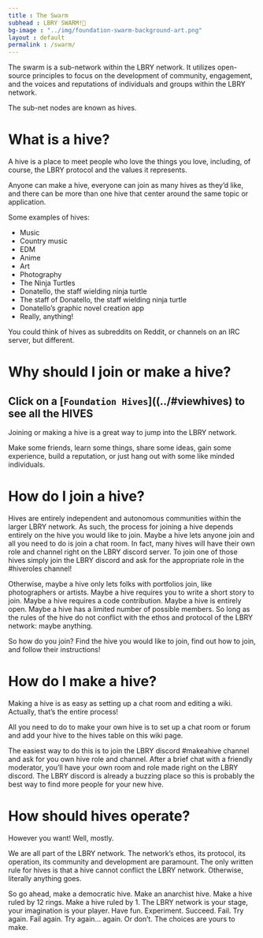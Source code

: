 ```yaml
---
title : The Swarm
subhead : LBRY SWARM!🍯
bg-image : "../img/foundation-swarm-background-art.png"
layout : default
permalink : /swarm/
---
```


The swarm is a sub-network within the LBRY network. It utilizes open-source principles to focus on the development of community, engagement, and the voices and reputations of individuals and groups within the LBRY network.

The sub-net nodes are known as hives.

# What is a hive?

A hive is a place to meet people who love the things you love, including, of course, the LBRY protocol and the values it represents.

Anyone can make a hive, everyone can join as many hives as they’d like, and there can be more than one hive that center around the same topic or application.

Some examples of hives:

- Music
- Country music
- EDM
- Anime
- Art
- Photography
- The Ninja Turtles
- Donatello, the staff wielding ninja turtle
- The staff of Donatello, the staff wielding ninja turtle
- Donatello’s graphic novel creation app
- Really, anything!

You could think of hives as subreddits on Reddit, or channels on an IRC server, but different.

# Why should I join or make a hive?

## Click on a [`Foundation Hives`]((../#viewhives) to see all the HIVES 

Joining or making a hive is a great way to jump into the LBRY network.

Make some friends, learn some things, share some ideas, gain some experience, build a reputation, or just hang out with some like minded individuals.

# How do I join a hive?

Hives are entirely independent and autonomous communities within the larger LBRY network. As such, the process for joining a hive depends entirely on the hive you would like to join. Maybe a hive lets anyone join and all you need to do is join a chat room. In fact, many hives will have their own role and channel right on the LBRY discord server. To join one of those hives simply join the LBRY discord and ask for the appropriate role in the #hiveroles channel!

Otherwise, maybe a hive only lets folks with portfolios join, like photographers or artists. Maybe a hive requires you to write a short story to join. Maybe a hive requires a code contribution. Maybe a hive is entirely open. Maybe a hive has a limited number of possible members. So long as the rules of the hive do not conflict with the ethos and protocol of the LBRY network: maybe anything.

So how do you join? Find the hive you would like to join, find out how to join, and follow their instructions!

# How do I make a hive?

Making a hive is as easy as setting up a chat room and editing a wiki. Actually, that’s the entire process!

All you need to do to make your own hive is to set up a chat room or forum and add your hive to the hives table on this wiki page.

The easiest way to do this is to join the LBRY discord #makeahive channel and ask for you own hive role and channel. After a brief chat with a friendly moderator, you’ll have your own room and role made right on the LBRY discord. The LBRY discord is already a buzzing place so this is probably the best way to find more people for your new hive.

# How should hives operate?

However you want! Well, mostly.

We are all part of the LBRY network. The network’s ethos, its protocol, its operation, its community and development are paramount. The only written rule for hives is that a hive cannot conflict the LBRY network. Otherwise, literally anything goes.

So go ahead, make a democratic hive.
Make an anarchist hive.
Make a hive ruled by 12 rings.
Make a hive ruled by 1.
The LBRY network is your stage, your imagination is your player.
Have fun. Experiment. Succeed. Fail. Try again. Fail again. Try again… again. Or don’t.
The choices are yours to make.

